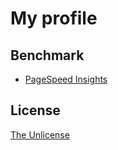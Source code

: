 # My profile

## Benchmark

- [PageSpeed Insights](https://pagespeed.web.dev/report?url=https%3A%2F%2Fraviqqe.com%2F)

## License

[The Unlicense](https://choosealicense.com/licenses/unlicense/)

